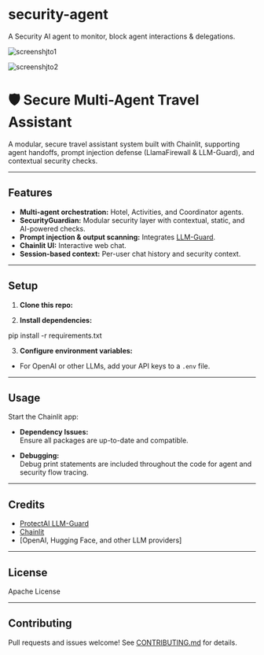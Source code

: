 # security-agent
A Security AI agent to monitor, block agent interactions &amp; delegations. 

![screenshjto1](https://github.com/user-attachments/assets/078cff64-7efc-4be8-b3a9-e527a01fdd08)



![screenshjto2](https://github.com/user-attachments/assets/0fb9fb6f-9e64-4006-949f-6bfaa2f77163)


# 🛡️ Secure Multi-Agent Travel Assistant

A modular, secure travel assistant system built with Chainlit, supporting agent handoffs, prompt injection defense (LlamaFirewall & LLM-Guard), and contextual security checks.

---

## Features

- **Multi-agent orchestration:** Hotel, Activities, and Coordinator agents.
- **SecurityGuardian:** Modular security layer with contextual, static, and AI-powered checks.
- **Prompt injection & output scanning:** Integrates [LLM-Guard](https://github.com/protectai/llm-guard).
- **Chainlit UI:** Interactive web chat.
- **Session-based context:** Per-user chat history and security context.

---


## Setup

1. **Clone this repo:**


2. **Install dependencies:**

pip install -r requirements.txt


3. **Configure environment variables:**
- For OpenAI or other LLMs, add your API keys to a `.env` file.

---

## Usage

Start the Chainlit app:

- **Dependency Issues:**  
  Ensure all packages are up-to-date and compatible.

- **Debugging:**  
  Debug print statements are included throughout the code for agent and security flow tracing.

---

## Credits

- [ProtectAI LLM-Guard](https://github.com/protectai/llm-guard)
- [Chainlit](https://www.chainlit.io/)
- [OpenAI, Hugging Face, and other LLM providers]

---

## License

Apache License 

---

## Contributing
Pull requests and issues welcome! See [CONTRIBUTING.md](CONTRIBUTING.md) for details.


